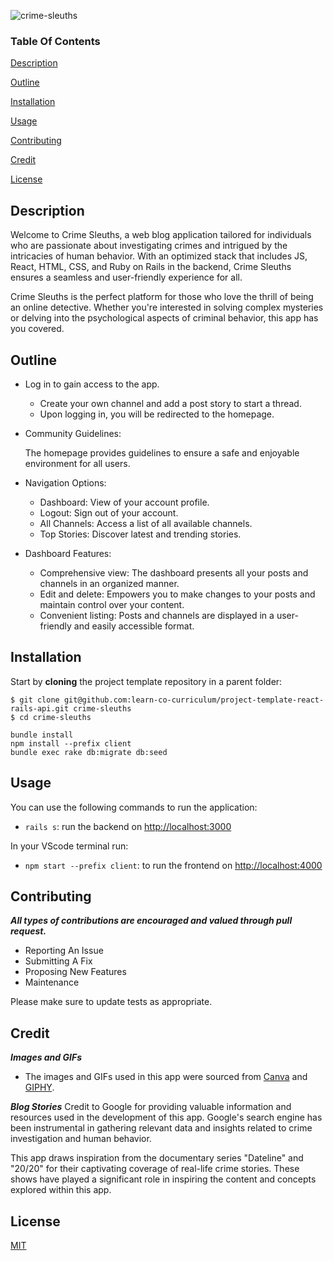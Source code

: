 
![crime-sleuths](https://github.com/janicera2880/crime-sleuths/assets/104116819/36aa4431-cb14-4b3f-b131-b66ec0dfaecc)
### Table Of Contents

[Description](#description) 

[Outline](#outline)

[Installation](#installation) 

[Usage](#usage) 

[Contributing](#contributing) 

[Credit](#credit)

[License](#license) 

## Description 
Welcome to Crime Sleuths, a web blog application tailored for individuals who are passionate about investigating crimes and intrigued by the intricacies of human behavior. With an optimized stack that includes JS, React, HTML, CSS, and Ruby on Rails in the backend, Crime Sleuths ensures a seamless and user-friendly experience for all.

Crime Sleuths is the perfect platform for those who love the thrill of being an online detective. Whether you're interested in solving complex mysteries or delving into the psychological aspects of criminal behavior, this app has you covered.

## Outline

- Log in to gain access to the app.
  
    - Create your own channel and add a post story to start a thread.
    - Upon logging in, you will be redirected to the homepage.
          

- Community Guidelines:

  The homepage provides guidelines to ensure a safe and enjoyable environment for all users.

- Navigation Options:

    - Dashboard: View of your account profile.
    - Logout: Sign out of your account.
    - All Channels: Access a list of all available channels.
    - Top Stories: Discover latest and trending stories.

- Dashboard Features:

    - Comprehensive view: The dashboard presents all your posts and channels in an organized manner.
    - Edit and delete: Empowers you to make changes to your posts and maintain control over your content.
    - Convenient listing: Posts and channels are displayed in a user-friendly and easily accessible format.


## Installation

Start by **cloning** the project template repository in a parent folder:

```
$ git clone git@github.com:learn-co-curriculum/project-template-react-rails-api.git crime-sleuths
$ cd crime-sleuths
```

```
bundle install
npm install --prefix client
bundle exec rake db:migrate db:seed
```
## Usage

You can use the following commands to run the application:

- `rails s`: run the backend on [http://localhost:3000](http://localhost:3000)

In your VScode terminal run:

- `npm start --prefix client`: to run the frontend on
  [http://localhost:4000](http://localhost:4000)

## Contributing 

***All types of contributions are encouraged and valued through pull request.***

- Reporting An Issue
- Submitting A Fix
- Proposing New Features
- Maintenance

Please make sure to update tests as appropriate.

## Credit

***Images and GIFs***
- The images and GIFs used in this app were sourced from [Canva](https://www.canva.com)
 and [GIPHY](https://giphy.com).

***Blog Stories***
Credit to Google for providing valuable information and resources used in the development of this app. Google's search engine has been instrumental in gathering relevant data and insights related to crime investigation and human behavior.

This app draws inspiration from the documentary series "Dateline" and "20/20" for their captivating coverage of real-life crime stories. These shows have played a significant role in inspiring the content and concepts explored within this app.

## License 

[MIT](“https://choosealicense.com/licenses/mit/”)
